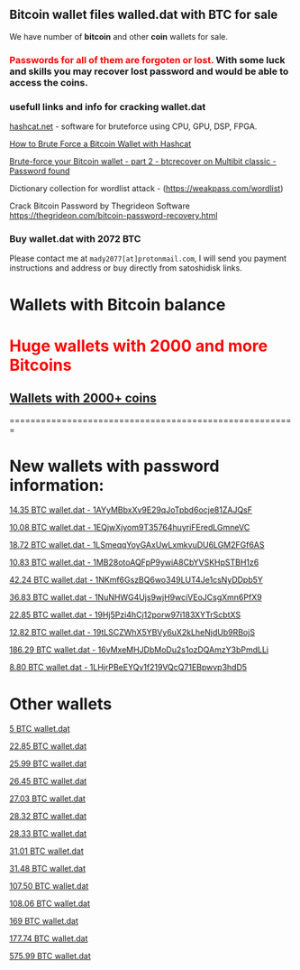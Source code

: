 ## Bitcoin wallet files walled.dat with BTC for sale

We have number of **bitcoin** and other **coin** wallets for sale. 

### <span style="color:red"> Passwords for all of them are forgoten or lost. </span> With some luck and skills you may recover lost password and would be able to access the coins.

### usefull links and info for cracking wallet.dat
[hashcat.net](https://hashcat.net/hashcat/) - software for bruteforce using CPU, GPU, DSP, FPGA.

[How to Brute Force a Bitcoin Wallet with Hashcat](https://www.youtube.com/watch?v=d1Y6TPGzVn0)

[Brute-force your Bitcoin wallet - part 2 - btcrecover on Multibit classic - Password found](https://www.youtube.com/watch?v=elIF7n1vles)

Dictionary collection for wordlist attack - (https://weakpass.com/wordlist)

Crack Bitcoin Password by Thegrideon Software  https://thegrideon.com/bitcoin-password-recovery.html

### Buy wallet.dat with 2072 BTC
Please contact me at `mady2077[at]protonmail.com`, I will send you payment instructions and address or buy directly from satoshidisk links.

# Wallets with Bitcoin balance


# <span style="color:red"> Huge wallets with 2000 and more Bitcoins </span>
## [Wallets with 2000+ coins](2kwallets.md)


=======================================================


# New wallets with password information: 
[14.35 BTC wallet.dat - 1AYyMBbxXv9E29qJoTpbd6ocje81ZAJQsF](1AYyMBbxXv9E29qJoTpbd6ocje81ZAJQsF.md)

[10.08 BTC wallet.dat - 1EQjwXjyom9T35764huyriFEredLGmneVC](1EQjwXjyom9T35764huyriFEredLGmneVC.md)

[18.72 BTC wallet.dat - 1LSmeqqYoyGAxUwLxmkvuDU6LGM2FGf6AS](1LSmeqqYoyGAxUwLxmkvuDU6LGM2FGf6AS.md)

[10.83 BTC wallet.dat - 1MB28otoAQFpP9ywiA8CbYVSKHpSTBH1z6](1MB28otoAQFpP9ywiA8CbYVSKHpSTBH1z6.md)

[42.24 BTC wallet.dat - 1NKmf6GszBQ6wo349LUT4Je1csNyDDpb5Y](1NKmf6GszBQ6wo349LUT4Je1csNyDDpb5Y.md)

[36.83 BTC wallet.dat - 1NuNHWG4Ujs9wjH9wciVEoJCsgXmn6PfX9](1NuNHWG4Ujs9wjH9wciVEoJCsgXmn6PfX9.md)

[22.85 BTC wallet.dat - 19Hj5Pzi4hCj12porw97i183XYTrScbtXS](19Hj5Pzi4hCj12porw97i183XYTrScbtXS.md)

[12.82 BTC wallet.dat - 19tLSCZWhX5YBVy6uX2kLheNjdUb9RBojS](19tLSCZWhX5YBVy6uX2kLheNjdUb9RBojS.md)

[186.29 BTC wallet.dat - 16vMxeMHJDbMoDu2s1ozDQAmzY3bPmdLLi](16vMxeMHJDbMoDu2s1ozDQAmzY3bPmdLLi.md)

[8.80 BTC wallet.dat - 1LHjrPBeEYQv1f219VQcQ71EBpwvp3hdD5](1LHjrPBeEYQv1f219VQcQ71EBpwvp3hdD5.md)

Other wallets
===========================================================

[5 BTC wallet.dat](5BTC_wallet.dat.md)

[22.85 BTC wallet.dat](22.85BTC_wallet.dat.md)

[25.99 BTC wallet.dat](25.99BTC_wallet.dat.md)

[26.45 BTC wallet.dat](26.45BTC_wallet.dat.md)

[27.03 BTC wallet.dat](27.03BTC_wallet.dat.md)

[28.32 BTC wallet.dat](28.32BTC_wallet.dat.md)

[28.33 BTC wallet.dat](28.33BTC_wallet.dat.md)

[31.01 BTC wallet.dat](31.01BTC_wallet.dat.md)

[31.48 BTC wallet.dat](31.48BTC_wallet.dat.md)

[107.50 BTC wallet.dat](107.50BTC_wallet.dat.md)

[108.06 BTC wallet.dat](108.06BTC_wallet.dat.md)

[169 BTC wallet.dat](169BTC_wallet.dat.md)

[177.74 BTC wallet.dat](177.74BTC_wallet.dat.md)

[575.99 BTC wallet.dat](575.99BTC_wallet.dat.md)

